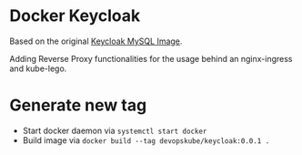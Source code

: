 # Docker Keycloak

Based on the original [Keycloak MySQL Image](https://github.com/jboss-dockerfiles/keycloak/tree/master/server-mysql).

Adding Reverse Proxy functionalities for the usage behind an nginx-ingress and kube-lego.

# Generate new tag

* Start docker daemon via `systemctl start docker`
* Build image via `docker build --tag devopskube/keycloak:0.0.1 .`
